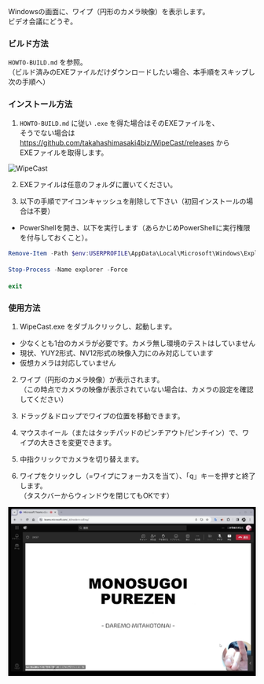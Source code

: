 Windowsの画面に、ワイプ（円形のカメラ映像）を表示します。  
ビデオ会議にどうぞ。

### ビルド方法

`HOWTO-BUILD.md` を参照。  
（ビルド済みのEXEファイルだけダウンロードしたい場合、本手順をスキップし次の手順へ）

### インストール方法

1. `HOWTO-BUILD.md` に従い `.exe` を得た場合はそのEXEファイルを、  
   そうでない場合は https://github.com/takahashimasaki4biz/WipeCast/releases から  
   EXEファイルを取得します。  

![WipeCast](./App.ico)

2. EXEファイルは任意のフォルダに置いてください。

3. 以下の手順でアイコンキャッシュを削除して下さい（初回インストールの場合は不要）

- PowerShellを開き、以下を実行します（あらかじめPowerShellに実行権限を付与しておくこと）。

```PowerShell
Remove-Item -Path $env:USERPROFILE\AppData\Local\Microsoft\Windows\Explorer\iconcache* -Force

Stop-Process -Name explorer -Force

exit
```

### 使用方法

1. WipeCast.exe をダブルクリックし、起動します。
  - 少なくとも1台のカメラが必要です。カメラ無し環境のテストはしていません
  - 現状、YUY2形式、NV12形式の映像入力にのみ対応しています
  - 仮想カメラは対応していません

2. ワイプ（円形のカメラ映像）が表示されます。  
   （この時点でカメラの映像が表示されていない場合は、カメラの設定を確認してください）

3. ドラッグ＆ドロップでワイプの位置を移動できます。

4. マウスホイール（またはタッチパッドのピンチアウト/ピンチイン）で、ワイプの大きさを変更できます。

5. 中指クリックでカメラを切り替えます。

6. ワイプをクリックし（=ワイプにフォーカスを当て）、「q」キーを押すと終了します。  
  （タスクバーからウィンドウを閉じてもOKです）

![CursorCircle](./WipeCast.jpg)